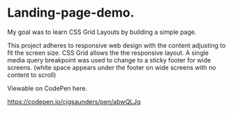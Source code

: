 # Landing-page-demo.

My goal was to learn CSS Grid Layouts by building a simple page.

This project adheres to responsive web design with the content adjusting to fit the screen size.
CSS Grid allows the the responsive layout.
A single media query breakpoint was used to change to a sticky footer for wide screens. (white space appears under the footer on wide screens with no content to scroll)

Viewable on CodePen here.

https://codepen.io/cjgsaunders/pen/abwQLJq
